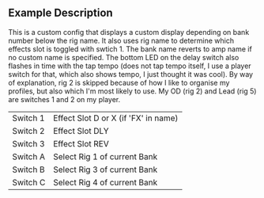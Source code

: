 ## Example Description

This is a custom config that displays a custom display depending on bank number below the rig name. It also uses rig name to determine which effects slot is toggled with swtich 1. The bank name reverts to amp name if no custom name is specified. The bottom LED on the delay switch also flashes in time with the tap tempo (does not tap tempo itself, I use a player switch for that, which also shows tempo, I just thought it was cool). By way of explanation, rig 2 is skipped because of how I like to organise my profiles, but also which I'm most likely to use. My OD (rig 2) and Lead (rig 5) are switches 1 and 2 on my player.

|            |                                      |
|------------|--------------------------------------|
| Switch 1   | Effect Slot D or X (if 'FX' in name) |
| Switch 2   | Effect Slot DLY                      |
| Switch 3   | Effect Slot REV                      |
| Switch A   | Select Rig 1 of current Bank         |
| Switch B   | Select Rig 3 of current Bank         |
| Switch C   | Select Rig 4 of current Bank         |



